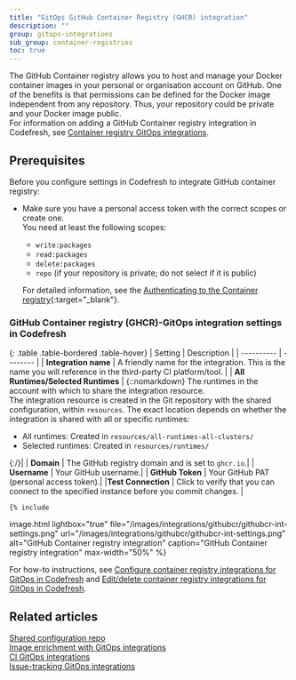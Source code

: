 ```yaml
---
title: "GitOps GitHub Container Registry (GHCR) integration"
description: ""
group: gitops-integrations
sub_group: container-registries
toc: true
---
```


The GitHub Container registry allows you to host and manage your Docker container images in your personal or organisation account on GitHub. One of the benefits is that permissions can be defined for the Docker image independent from any repository. Thus, your repository could be private and your Docker image public.   
For information on adding a GitHub Container registry integration in Codefresh, see [Container registry GitOps integrations]({{site.baseurl}}/docs/gitops-integrations/container-registries/).

## Prerequisites
Before you configure settings in Codefresh to integrate GitHub container registry:  
* Make sure you have a personal access token with the correct scopes or create one.  
  You need at least the following scopes:  
  * `write:packages`  
  * `read:packages`
  * `delete:packages`
  * `repo` (if your repository is private; do not select if it is public)  

  For detailed information, see the [Authenticating to the Container registry](https://docs.github.com/en/packages/working-with-a-github-packages-registry/working-with-the-container-registry#authenticating-to-the-container-registry){:target="\_blank"}.


### GitHub Container registry (GHCR)-GitOps integration settings in Codefresh

{: .table .table-bordered .table-hover}
| Setting    | Description  |
| ----------  |  -------- | 
| **Integration name**       | A friendly name for the integration. This is the name you will reference in the third-party CI platform/tool. |
| **All Runtimes/Selected Runtimes**   | {::nomarkdown} The runtimes in the account with which to share the integration resource. <br> The integration resource is created in the Git repository with the shared configuration, within <code class="highlighter-rouge">resources</code>. The exact location depends on whether the integration is shared with all or specific runtimes: <br><ul><li>All runtimes: Created in <code class="highlighter-rouge">resources/all-runtimes-all-clusters/</code></li><li>Selected runtimes: Created in <code class="highlighter-rouge">resources/runtimes/<runtime-name></code></li></ul> {:/}|
| **Domain**         | The GitHub registry domain and is set to `ghcr.io`.|
| **Username**       | Your GitHub username.|
| **GitHub Token**   | Your GitHub PAT (personal access token).|
|**Test Connection** | Click to verify that you can connect to the specified instance before you commit changes. |


    {% include 
   image.html 
   lightbox="true" 
   file="/images/integrations/githubcr/githubcr-int-settings.png" 
   url="/images/integrations/githubcr/githubcr-int-settings.png" 
   alt="GitHub Container registry integration" 
   caption="GitHub Container registry integration"
   max-width="50%" 
   %}
   
For how-to instructions, see [Configure container registry integrations for GitOps in Codefresh]({{site.baseurl}}/docs/gitops-integrations/container-registries/#configure-container-registry-integrations-for-gitops-in-codefresh) and [Edit/delete container registry integrations for GitOps in Codefresh]({{site.baseurl}}/docs/gitops-integrations/container-registries/#editdelete-container-registry-integrations-for-gitops).  

## Related articles
[Shared configuration repo]({{site.baseurl}}/docs/installation/gitops/shared-configuration/)  
[Image enrichment with GitOps integrations]({{site.baseurl}}/docs/gitops-integrations/image-enrichment-overview/)  
[CI GitOps integrations]({{site.baseurl}}/docs/gitops-integrations/ci-integrations/)  
[Issue-tracking GitOps integrations]({{site.baseurl}}/docs/gitops-integrations/issue-tracking/)  
